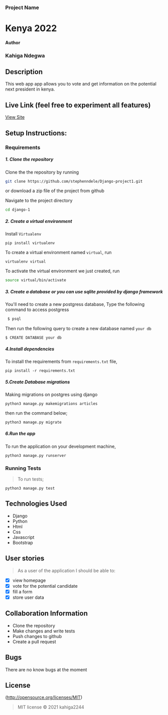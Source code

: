 ### Project Name
# Kenya 2022
#### Author
### Kahiga Ndegwa

## Description
This web app app allows you to vote and get information on the potential next president in kenya.

## Live Link (feel free to experiment all features)
[View Site]()


## Setup Instructions:
### Requirements

##### 1. Clone the repository
Clone the the repository by running 

   ```bash
   git clone https://github.com/stephenndele/Django-project1.git
   ```
 or download a zip file of the project from github
 

Navigate to the project directory
```bash
cd django-1
```

##### 2. Create a virtual environment
 Install `Virtualenv` 

   ```prettier
   pip install virtualenv
   ```

To create a virtual environment named `virtual`, run

   ```prettier
   virtualenv virtual
   ```
To activate the virtual environment we just created, run

   ```bash
   source virtual/bin/activate
   ```

##### 3. Create a database or you can use sqlite provided by django framework
You'll need to create a new postgress database, Type the following command to access postgress
   ```bash
    $ psql
   ```
   Then run the following query to create a new database named ```your db``` 
   ```prettier
   $ CREATE DATABASE your db
   ```


#####  4.Install dependencies
To install the requirements from `requirements.txt` file,

   ```prettier
   pip install -r requirements.txt
   ```

#####  5.Create Database migrations
Making migrations on postgres using django

```prettier
python3 manage.py makemigrations articles
```

 
then run the command below;

 ```bash
 python3 manage.py migrate
 ```

##### 6.Run the app
To run the application on your development machine, 

    python3 manage.py runserver

### Running Tests
>To run tests;

    python3 manage.py test

## Technologies Used
* Django
* Python
* Html
* Css
* Javascript
* Bootstrap


## User stories
>As a user of the application I should be able to:

- [X] view homepage
- [X] vote for the potential candidate
- [X] fill a form
- [X] store user data 

## Collaboration Information
* Clone the repository
* Make changes and write tests
* Push changes to github
* Create a pull request


## Bugs
There are no know bugs at the moment

## License
(http://opensource.org/licenses/MIT)
>MIT license &copy;  2021 kahiga2244
 
